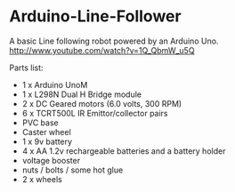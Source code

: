 Arduino-Line-Follower
=====================

A basic Line following robot powered by an Arduino Uno.</br>
http://www.youtube.com/watch?v=1Q_QbmW_u5Q

Parts list:</br>

<ul>
  <li>1 x Arduino UnoM</li>
  <li>1 x L298N Dual H Bridge module</li>
  <li>2 x DC Geared motors (6.0 volts, 300 RPM)</li>
  <li>6 x TCRT500L IR Emittor/collector pairs</li>
  <li>PVC base</li>
  <li>Caster wheel</li>
  <li>1 x 9v battery</li>
  <li>4 x AA 1.2v rechargeable batteries and a battery holder</li>
  <li>voltage booster</li>
  <li>nuts / bolts / some hot glue</li>
  <li>2 x wheels</li>
</ul>
